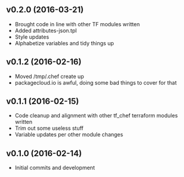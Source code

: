 v0.2.0 (2016-03-21)
-------------------
- Brought code in line with other TF modules written
- Added attributes-json.tpl
- Style updates
- Alphabetize variables and tidy things up

v0.1.2 (2016-02-16)
-------------------
- Moved /tmp/.chef create up
- packagecloud.io is awful, doing some bad things to cover for that

v0.1.1 (2016-02-15)
-------------------
- Code cleanup and alignment with other tf_chef terraform modules written
- Trim out some useless stuff
- Variable updates per other module changes

v0.1.0 (2016-02-14)
-------------------
- Initial commits and development
